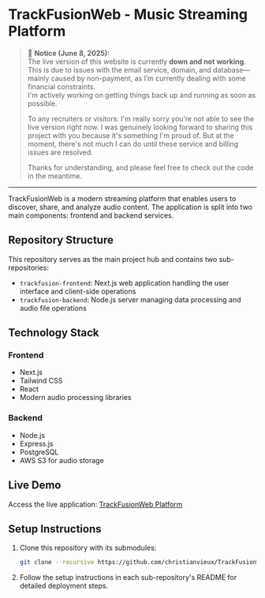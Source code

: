 # TrackFusionWeb - Music Streaming Platform

> 📌 **Notice (June 8, 2025):**  
> The live version of this website is currently **down and not working**. This is due to issues with the email service, domain, and database—mainly caused by non-payment, as I’m currently dealing with some financial constraints.  
> I'm actively working on getting things back up and running as soon as possible.  
> 
> To any recruiters or visitors: I'm really sorry you’re not able to see the live version right now. I was genuinely looking forward to sharing this project with you because it's something I'm proud of. But at the moment, there's not much I can do until these service and billing issues are resolved.  
> 
> Thanks for understanding, and please feel free to check out the code in the meantime.

---

TrackFusionWeb is a modern streaming platform that enables users to discover, share, and analyze audio content. The application is split into two main components: frontend and backend services.

## Repository Structure

This repository serves as the main project hub and contains two sub-repositories:

- `trackfusion-frontend`: Next.js web application handling the user interface and client-side operations
- `trackfusion-backend`: Node.js server managing data processing and audio file operations

## Technology Stack

### Frontend
- Next.js
- Tailwind CSS
- React
- Modern audio processing libraries

### Backend
- Node.js
- Express.js
- PostgreSQL
- AWS S3 for audio storage

## Live Demo

Access the live application: [TrackFusionWeb Platform](https://www.trackfusionweb.com/home)

## Setup Instructions

1. Clone this repository with its submodules:
   ```bash
   git clone --recursive https://github.com/christianvieux/TrackFusionWeb.git

2. Follow the setup instructions in each sub-repository's README for detailed deployment steps.
